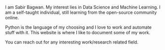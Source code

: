 I am Sabir Bagwan. My interest lies in Data Science and Machine Learning. I am a self-taught individual, still learning from the open-source community online.

Python is the language of my choosing and I love to work and automate stuff with it. This website is where I like to document some of my work.

You can reach out for any interesting work/research related field.
